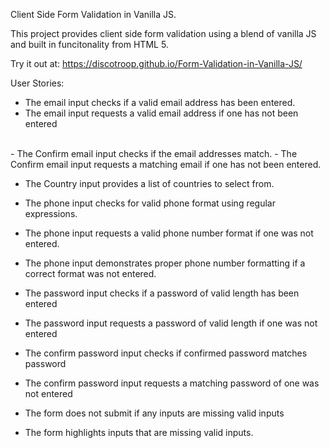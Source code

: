 Client Side Form Validation in Vanilla JS.

This project provides client side form validation using a blend of vanilla JS and built in funcitonality from HTML 5.

Try it out at: https://discotroop.github.io/Form-Validation-in-Vanilla-JS/

User Stories:
- The email input checks if a valid email address has been entered.
- The email input requests a valid email address if one has not been entered
<br>
- The Confirm email input checks if the email addresses match.
- The Confirm email input requests a matching email if one has not been entered.

- The Country input provides a list of countries to select from.

- The phone input checks for valid phone format using regular expressions.
- The phone input requests a valid phone number format if one was not entered.
- The phone input demonstrates proper phone number formatting if a correct format was not entered.

- The password input checks if a password of valid length has been entered
- The password input requests a password of valid length if one was not entered

- The confirm password input checks if confirmed password matches password
- The confirm password input requests a matching password of one was not entered

- The form does not submit if any inputs are missing valid inputs
- The form highlights inputs that are missing valid inputs.


